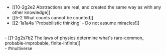 - [[10-2g2e2 Abstractions are real, and created the same way as with any other knowledge]]
- [[5-2 What counts cannot be counted]]
- [[2-1a1a4a 'Probabilistic thinking' - Do not assume miracles!]]
<br>
- [[1-2g2s7b2 The laws of physics determine what's rare-common, probable-improbable, finite-infinite]]
<br>
- #multiverse
